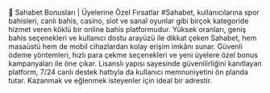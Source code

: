 🤑 Sahabet Bonusları | Üyelerine Özel Fırsatlar
#Sahabet, kullanıcılarına spor bahisleri, canlı bahis, casino, slot ve sanal oyunlar gibi birçok kategoride hizmet veren köklü bir online bahis platformudur. Yüksek oranları, geniş bahis seçenekleri ve kullanıcı dostu arayüzü ile dikkat çeken Sahabet, hem masaüstü hem de mobil cihazlardan kolay erişim imkânı sunar. Güvenli ödeme yöntemleri, hızlı para çekme seçenekleri ve yeni üyelere özel bonus kampanyaları ile öne çıkar. Lisanslı yapısı sayesinde güvenilirliğini kanıtlayan platform, 7/24 canlı destek hattıyla da kullanıcı memnuniyetini ön planda tutar. Kazanmak ve eğlenmek isteyenler için ideal bir adrestir.
